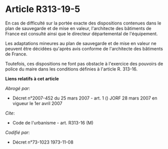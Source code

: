 # Article R313-19-5

En cas de difficulté sur la portée exacte des dispositions contenues dans le plan de sauvegarde et de mise en valeur,
l'architecte des bâtiments de France est consulté ainsi que le directeur départemental de l'équipement.

Les adaptations mineures au plan de sauvegarde et de mise en valeur ne peuvent être décidées qu'après avis conforme de
l'architecte des bâtiments de France.

Toutefois, ces dispositions ne font pas obstacle à l'exercice des pouvoirs de police du maire dans les conditions définies à
l'article R. 313-16.

**Liens relatifs à cet article**

_Abrogé par_:

  - Décret n°2007-452 du 25 mars 2007 - art. 1 () JORF 28 mars 2007 en vigueur le 1er avril 2007

_Cite_:

  - Code de l'urbanisme - art. R313-16 (M)

_Codifié par_:

  - Décret n°73-1023 1973-11-08
